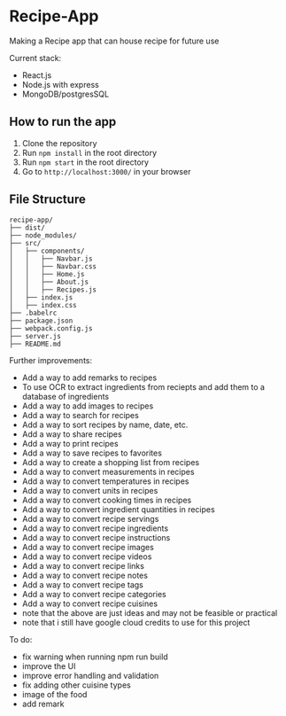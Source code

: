 # Recipe-App
Making a Recipe app that can house recipe for future use 

Current stack:
- React.js
- Node.js with express
- MongoDB/postgresSQL

## How to run the app
1. Clone the repository
2. Run `npm install` in the root directory
3. Run `npm start` in the root directory
4. Go to `http://localhost:3000/` in your browser

## File Structure
```
recipe-app/
├── dist/
├── node_modules/
├── src/
│   ├── components/
│   │   ├── Navbar.js
│   │   ├── Navbar.css
│   │   ├── Home.js
│   │   ├── About.js
│   │   ├── Recipes.js
│   ├── index.js
│   ├── index.css
├── .babelrc
├── package.json
├── webpack.config.js
├── server.js
├── README.md
```

Further improvements:
- Add a way to add remarks to recipes
- To use OCR to extract ingredients from reciepts and add them to a database of ingredients
- Add a way to add images to recipes
- Add a way to search for recipes
- Add a way to sort recipes by name, date, etc.
- Add a way to share recipes
- Add a way to print recipes
- Add a way to save recipes to favorites
- Add a way to create a shopping list from recipes
- Add a way to convert measurements in recipes
- Add a way to convert temperatures in recipes
- Add a way to convert units in recipes
- Add a way to convert cooking times in recipes
- Add a way to convert ingredient quantities in recipes
- Add a way to convert recipe servings
- Add a way to convert recipe ingredients
- Add a way to convert recipe instructions
- Add a way to convert recipe images
- Add a way to convert recipe videos
- Add a way to convert recipe links
- Add a way to convert recipe notes
- Add a way to convert recipe tags
- Add a way to convert recipe categories
- Add a way to convert recipe cuisines
- note that the above are just ideas and may not be feasible or practical
- note that i still have google cloud credits to use for this project

To do:
- fix warning when running npm run build
- improve the UI
- improve error handling and validation
- fix adding other cuisine types
- image of the food
- add remark

